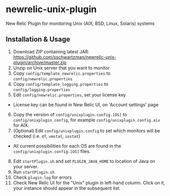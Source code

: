 newrelic-unix-plugin
====================

New Relic Plugin for monitoring Unix (AIX, BSD, Linux, Solaris) systems

## Installation & Usage ##

1. Download ZIP containing latest JAR: https://github.com/sschwartzman/newrelic-unix-plugin/archive/master.zip
2. Unzip on Unix server that you want to monitor
3. Copy `config/template_newrelic.properties` to `config/newrelic.properties`
4. Copy `config/template_logging.properties` to `config/logging.properties`
5. Edit `config/newrelic.properties`, set your license key
  * License key can be found in New Relic UI, on 'Account settings' page
6. Copy the version of `config/unixplugin.config.[OS]` to `config/unixplugin.config`, for example `config/unixplugin.config.aix` for AIX.
7. (Optional) Edit `config/unixplugin.config` to set which monitors will be checked (i.e. `df`, `vmstat`, `iostat`)
  * All current possibilities for each OS are found in the `config/unixplugin.config.[OS]` files.
8. Edit `startPlugin.sh` and set `PLUGIN_JAVA_HOME` to location of Java on your server.
9. Run `startPlugin.sh`
10. Check `plugin.log` for errors
11. Check New Relic UI for the "Unix" plugin in left-hand column. Click on it, your instance should appear in the subsequent list.
